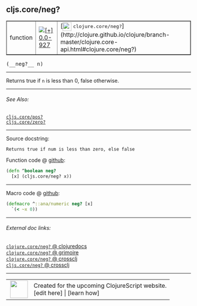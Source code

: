 ## cljs.core/neg?



 <table border="1">
<tr>
<td>function</td>
<td><a href="https://github.com/cljsinfo/cljs-api-docs/tree/0.0-927"><img valign="middle" alt="[+] 0.0-927" title="Added in 0.0-927" src="https://img.shields.io/badge/+-0.0--927-lightgrey.svg"></a> </td>
<td>
[<img height="24px" valign="middle" src="http://i.imgur.com/1GjPKvB.png"> <samp>clojure.core/neg?</samp>](http://clojure.github.io/clojure/branch-master/clojure.core-api.html#clojure.core/neg?)
</td>
</tr>
</table>


 <samp>
(__neg?__ n)<br>
</samp>

---

Returns true if `n` is less than 0, false otherwise.

---


###### See Also:

[`cljs.core/pos?`](cljs.core_posQMARK.md)<br>
[`cljs.core/zero?`](cljs.core_zeroQMARK.md)<br>

---


Source docstring:

```
Returns true if num is less than zero, else false
```


Function code @ [github](https://github.com/clojure/clojurescript/blob/r3053/src/cljs/cljs/core.cljs#L2246-L2248):

```clj
(defn ^boolean neg?
  [x] (cljs.core/neg? x))
```

<!--
Repo - tag - source tree - lines:

 <pre>
clojurescript @ r3053
└── src
    └── cljs
        └── cljs
            └── <ins>[core.cljs:2246-2248](https://github.com/clojure/clojurescript/blob/r3053/src/cljs/cljs/core.cljs#L2246-L2248)</ins>
</pre>

-->

---

Macro code @ [github](https://github.com/clojure/clojurescript/blob/r3053/src/clj/cljs/core.clj#L479-L480):

```clj
(defmacro ^::ana/numeric neg? [x]
  `(< ~x 0))
```

<!--
Repo - tag - source tree - lines:

 <pre>
clojurescript @ r3053
└── src
    └── clj
        └── cljs
            └── <ins>[core.clj:479-480](https://github.com/clojure/clojurescript/blob/r3053/src/clj/cljs/core.clj#L479-L480)</ins>
</pre>
-->

---


###### External doc links:

[`clojure.core/neg?` @ clojuredocs](http://clojuredocs.org/clojure.core/neg_q)<br>
[`clojure.core/neg?` @ grimoire](http://conj.io/store/v1/org.clojure/clojure/1.7.0-beta3/clj/clojure.core/neg%3F/)<br>
[`clojure.core/neg?` @ crossclj](http://crossclj.info/fun/clojure.core/neg%3F.html)<br>
[`cljs.core/neg?` @ crossclj](http://crossclj.info/fun/cljs.core.cljs/neg%3F.html)<br>

---

 <table>
<tr><td>
<img valign="middle" align="right" width="48px" src="http://i.imgur.com/Hi20huC.png">
</td><td>
Created for the upcoming ClojureScript website.<br>
[edit here] | [learn how]
</td></tr></table>

[edit here]:https://github.com/cljsinfo/cljs-api-docs/blob/master/cljsdoc/cljs.core_negQMARK.cljsdoc
[learn how]:https://github.com/cljsinfo/cljs-api-docs/wiki/cljsdoc-files

<!--

This information was too distracting to show to readers, but I'll leave it
commented here since it is helpful to:

- pretty-print the data used to generate this document
- and show how to retrieve that data



The API data for this symbol:

```clj
{:description "Returns true if `n` is less than 0, false otherwise.",
 :return-type boolean,
 :ns "cljs.core",
 :name "neg?",
 :signature ["[n]"],
 :history [["+" "0.0-927"]],
 :type "function",
 :related ["cljs.core/pos?" "cljs.core/zero?"],
 :full-name-encode "cljs.core_negQMARK",
 :source {:code "(defn ^boolean neg?\n  [x] (cljs.core/neg? x))",
          :title "Function code",
          :repo "clojurescript",
          :tag "r3053",
          :filename "src/cljs/cljs/core.cljs",
          :lines [2246 2248]},
 :extra-sources [{:code "(defmacro ^::ana/numeric neg? [x]\n  `(< ~x 0))",
                  :title "Macro code",
                  :repo "clojurescript",
                  :tag "r3053",
                  :filename "src/clj/cljs/core.clj",
                  :lines [479 480]}],
 :full-name "cljs.core/neg?",
 :clj-symbol "clojure.core/neg?",
 :docstring "Returns true if num is less than zero, else false"}

```

Retrieve the API data for this symbol:

```clj
;; from Clojure REPL
(require '[clojure.edn :as edn])
(-> (slurp "https://raw.githubusercontent.com/cljsinfo/cljs-api-docs/catalog/cljs-api.edn")
    (edn/read-string)
    (get-in [:symbols "cljs.core/neg?"]))
```

-->
